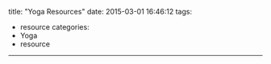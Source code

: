 title: "Yoga Resources"
date: 2015-03-01 16:46:12
tags:
- resource
categories:
- Yoga
- resource

---
